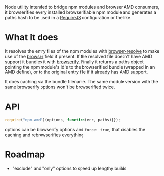 Node utility intended to bridge npm modules and browser AMD consumers, it browserifies every installed browserifiable npm module and generates a paths hash to be used in a [RequireJS](http://requirejs.org/) configuration or the like.

# What it does

It resolves the entry files of the npm modules with [browser-resolve](https://github.com/shtylman/node-browser-resolve) to make use of the [browser](https://gist.github.com/shtylman/4339901) field if present. If the resolved file doesn't have AMD support it bundles it with [browserify](https://github.com/substack/node-browserify).
Finally it returns a paths object pointing the npm module's id's to the browserified bundle (wrapped in an AMD define), or to the original entry file if it already has AMD support.

It does caching via the bundle filename. The same module version with the same browserify options won't be browserified twice.

# API

```javascript
require("npm-amd")(options, function(err, paths){});
```

options can be browserify options and `force: true`, that disables the caching and rebrowserifies everything


# Roadmap

- "exclude" and "only" options to speed up lengthy builds
